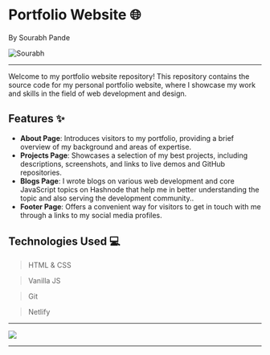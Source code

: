 
# Portfolio Website 🌐

By Sourabh Pande

 ![Sourabh](https://img.shields.io/badge/Sourabh--Pande-JS--Devloper-green)

---

Welcome to my portfolio website repository! This repository contains the source code for my personal portfolio website, where I showcase my work and skills in the field of web development and design.

## Features ✨

- **About Page**: Introduces visitors to my portfolio, providing a brief overview of my background and areas of expertise.
- **Projects Page**: Showcases a selection of my best projects, including descriptions, screenshots, and links to live demos and GitHub repositories.
- **Blogs Page**: I wrote blogs on various web development and core JavaScript topics on Hashnode that help me in better understanding the topic and also serving the development community..
- **Footer Page**: Offers a convenient way for visitors to get in touch with me through a links to my social media profiles.

## Technologies Used 💻

> HTML & CSS

> Vanilla JS

> Git

> Netlify

---

[ <img src= "https://img.shields.io/badge/Go LiVE-1DA1F?style=for-the-badge&logo=&logoColor=white" />](https://sourabhpandeneog.netlify.app/) 


---